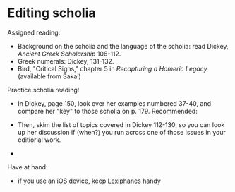 # Editing scholia #

Assigned reading:

- Background on the scholia and the language of the scholia:  read Dickey, *Ancient Greek Scholarship* 106-112.  
- Greek numerals:  Dickey, 131-132.
- Bird, "Critical Signs," chapter 5 in *Recapturing a Homeric Legacy* (available from Sakai)

Practice scholia reading!

- In Dickey, page 150, look over her examples numbered 37-40, and compare  her "key" to those scholia on p. 179.
Recommended:

- Then, skim the list of topics covered in Dickey 112-130, so you can look up her discussion if (when?) you run across one of those issues in your editiorial work.

- 

Have at hand:

- if you use an iOS device, keep [Lexiphanes](http://itunes.apple.com/us/app/lexiphanes-greek-dictionary/id321689220?mt=8) handy


